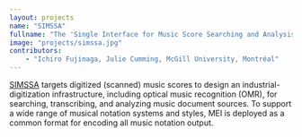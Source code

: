 ```yaml
---
layout: projects
name: "SIMSSA"
fullname: "The 'Single Interface for Music Score Searching and Analysis' project seeks to design an infrastructure for digitizing large corpora or music "
image: "projects/simssa.jpg"
contributors: 
    - "Ichiro Fujinaga, Julie Cumming, McGill University, Montréal"
---
```

[SIMSSA](https://simssa.ca/) targets digitized (scanned) music scores to design an industrial-digitization infrastructure, including optical music recognition (OMR), for searching, transcribing, and analyzing music document sources. To support a wide range of musical notation systems and styles, MEI is deployed as a common format for encoding all music notation output.

